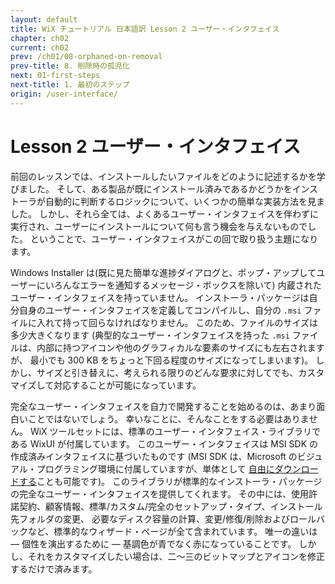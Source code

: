 ```yaml
---
layout: default
title: WiX チュートリアル 日本語訳 Lesson 2 ユーザー・インタフェイス
chapter: ch02
current: ch02
prev: /ch01/08-orphaned-on-removal
prev-title: 8. 削除時の孤児化
next: 01-first-steps
next-title: 1. 最初のステップ
origin: /user-interface/
---
```

# Lesson 2 ユーザー・インタフェイス

前回のレッスンでは、インストールしたいファイルをどのように記述するかを学びました。
そして、ある製品が既にインストール済みであるかどうかをインストーラが自動的に判断するロジックについて、いくつかの簡単な実装方法を見ました。
しかし、それら全ては、よくあるユーザー・インタフェイスを伴わずに実行され、ユーザーにインストールについて何も言う機会を与えないものでした。
ということで、ユーザー・インタフェイスがこの回で取り扱う主題になります。

Windows Installer は(既に見た簡単な進捗ダイアログと、ポップ・アップしてユーザーにいろんなエラーを通知するメッセージ・ボックスを除いて)
内蔵されたユーザー・インタフェイスを持っていません。
インストーラ・パッケージは自分自身のユーザー・インタフェイスを定義してコンパイルし、自分の `.msi` ファイルに入れて持って回らなければなりません。
このため、ファイルのサイズは多少大きくなります
(典型的なユーザー・インタフェイスを持った `.msi` ファイルは、内部に持つアイコンや他のグラフィカルな要素のサイズにも左右されますが、
最小でも 300 KB をちょっと下回る程度のサイズになってしまいます)。
しかし、サイズと引き替えに、考えられる限りのどんな要求に対してでも、カスタマイズして対応することが可能になっています。

完全なユーザー・インタフェイスを自力で開発することを始めるのは、あまり面白いことではないでしょう。
幸いなことに、そんなことをする必要はありません。
WiX ツールセットには、標準のユーザー・インタフェイス・ライブラリである WixUI が付属しています。
このユーザー・インタフェイスは MSI SDK の作成済みインタフェイスに基づいたものです
(MSI SDK は、Microsoft のビジュアル・プログラミング環境に付属していますが、単体として
[自由にダウンロードする](http://www.microsoft.com/downloads/details.aspx?FamilyId=A55B6B43-E24F-4EA3-A93E-40C0EC4F68E5&displaylang=en)ことも可能です)。
このライブラリが標準的なインストーラ・パッケージの完全なユーザー・インタフェイスを提供してくれます。
その中には、使用許諾契約、顧客情報、標準/カスタム/完全のセットアップ・タイプ、インストール先フォルダの変更、
必要なディスク容量の計算、変更/修復/削除およびロールバックなど、標準的なウィザード・ページが全て含まれています。
唯一の違いは — 個性を演出するために — 基調色が青でなく赤になっていることです。
しかし、それをカスタマイズしたい場合は、二～三のビットマップとアイコンを修正するだけで済みます。